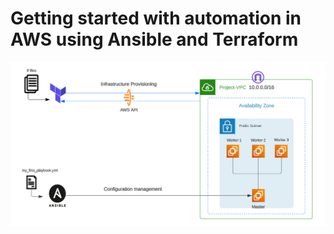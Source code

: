 # Getting started with automation in AWS using Ansible and Terraform

![Infrastructure Diagram](images/Terraform_Ansible.png)

## 

